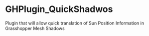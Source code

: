 # GHPlugin_QuickShadwos
Plugin that will allow quick translation of Sun Position Information in Grasshopper Mesh Shadows
